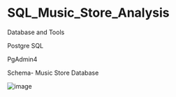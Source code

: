 # SQL_Music_Store_Analysis

Database and Tools

Postgre SQL

PgAdmin4

Schema- Music Store Database

![image](https://github.com/patelk11/SQL_Music_Store_Analysis/assets/173055569/fe66c450-1b29-4e0c-abfa-31f2388e9445)
